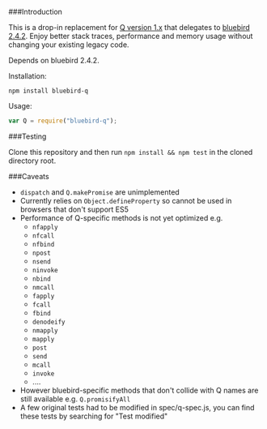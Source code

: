 ###Introduction

This is a drop-in replacement for [Q version 1.x](http://npmjs.org/package/q) that delegates to [bluebird 2.4.2](http://npmjs.org/package/q). Enjoy better stack traces, performance and memory usage without changing your existing legacy code.

Depends on bluebird 2.4.2.

Installation:

```
npm install bluebird-q
```

Usage:

```js
var Q = require("bluebird-q");
```


###Testing

Clone this repository and then run `npm install && npm test` in the cloned directory root.

###Caveats

 - `dispatch` and `Q.makePromise` are unimplemented
 - Currently relies on `Object.defineProperty` so cannot be used in browsers that don't support ES5
 - Performance of Q-specific methods is not yet optimized e.g.
    - `nfapply`
    - `nfcall`
    - `nfbind`
    - `npost`
    - `nsend`
    - `ninvoke`
    - `nbind`
    - `nmcall`
    - `fapply`
    - `fcall`
    - `fbind`
    - `denodeify`
    - `nmapply`
    - `mapply`
    - `post`
    - `send`
    - `mcall`
    - `invoke`
    - ....
 - However bluebird-specific methods that don't collide with Q names are still available e.g. `Q.promisifyAll`
 - A few original tests had to be modified in spec/q-spec.js, you can find these tests by searching for "Test modified"
